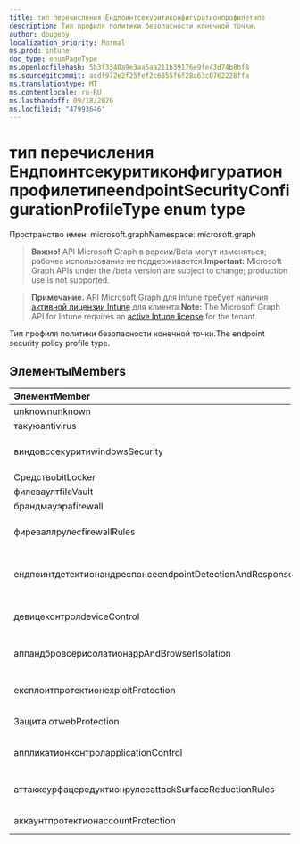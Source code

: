 ```yaml
---
title: тип перечисления Ендпоинтсекуритиконфигуратионпрофилетипе
description: Тип профиля политики безопасности конечной точки.
author: dougeby
localization_priority: Normal
ms.prod: intune
doc_type: enumPageType
ms.openlocfilehash: 5b3f3340a9e3aa5aa211b39176e9fe43d74b8bf8
ms.sourcegitcommit: acdf972e2f25fef2c6855f6f28a63c0762228ffa
ms.translationtype: MT
ms.contentlocale: ru-RU
ms.lasthandoff: 09/18/2020
ms.locfileid: "47993646"
---
```

# <a name="endpointsecurityconfigurationprofiletype-enum-type"></a><span data-ttu-id="e0fb3-103">тип перечисления Ендпоинтсекуритиконфигуратионпрофилетипе</span><span class="sxs-lookup"><span data-stu-id="e0fb3-103">endpointSecurityConfigurationProfileType enum type</span></span>

<span data-ttu-id="e0fb3-104">Пространство имен: microsoft.graph</span><span class="sxs-lookup"><span data-stu-id="e0fb3-104">Namespace: microsoft.graph</span></span>

> <span data-ttu-id="e0fb3-105">**Важно!** API Microsoft Graph в версии/Beta могут изменяться; рабочее использование не поддерживается.</span><span class="sxs-lookup"><span data-stu-id="e0fb3-105">**Important:** Microsoft Graph APIs under the /beta version are subject to change; production use is not supported.</span></span>

> <span data-ttu-id="e0fb3-106">**Примечание.** API Microsoft Graph для Intune требует наличия [активной лицензии Intune](https://go.microsoft.com/fwlink/?linkid=839381) для клиента.</span><span class="sxs-lookup"><span data-stu-id="e0fb3-106">**Note:** The Microsoft Graph API for Intune requires an [active Intune license](https://go.microsoft.com/fwlink/?linkid=839381) for the tenant.</span></span>

<span data-ttu-id="e0fb3-107">Тип профиля политики безопасности конечной точки.</span><span class="sxs-lookup"><span data-stu-id="e0fb3-107">The endpoint security policy profile type.</span></span>

## <a name="members"></a><span data-ttu-id="e0fb3-108">Элементы</span><span class="sxs-lookup"><span data-stu-id="e0fb3-108">Members</span></span>
|<span data-ttu-id="e0fb3-109">Элемент</span><span class="sxs-lookup"><span data-stu-id="e0fb3-109">Member</span></span>|<span data-ttu-id="e0fb3-110">Значение</span><span class="sxs-lookup"><span data-stu-id="e0fb3-110">Value</span></span>|<span data-ttu-id="e0fb3-111">Описание</span><span class="sxs-lookup"><span data-stu-id="e0fb3-111">Description</span></span>|
|:---|:---|:---|
|<span data-ttu-id="e0fb3-112">unknown</span><span class="sxs-lookup"><span data-stu-id="e0fb3-112">unknown</span></span>|<span data-ttu-id="e0fb3-113">нуль</span><span class="sxs-lookup"><span data-stu-id="e0fb3-113">0</span></span>|<span data-ttu-id="e0fb3-114">Найден.</span><span class="sxs-lookup"><span data-stu-id="e0fb3-114">Unknown.</span></span>|
|<span data-ttu-id="e0fb3-115">такую</span><span class="sxs-lookup"><span data-stu-id="e0fb3-115">antivirus</span></span>|<span data-ttu-id="e0fb3-116">1 </span><span class="sxs-lookup"><span data-stu-id="e0fb3-116">1</span></span>|<span data-ttu-id="e0fb3-117">Такую.</span><span class="sxs-lookup"><span data-stu-id="e0fb3-117">Antivirus.</span></span>|
|<span data-ttu-id="e0fb3-118">виндовссекурити</span><span class="sxs-lookup"><span data-stu-id="e0fb3-118">windowsSecurity</span></span>|<span data-ttu-id="e0fb3-119">2 </span><span class="sxs-lookup"><span data-stu-id="e0fb3-119">2</span></span>|<span data-ttu-id="e0fb3-120">Безопасность Windows.</span><span class="sxs-lookup"><span data-stu-id="e0fb3-120">Windows Security.</span></span>|
|<span data-ttu-id="e0fb3-121">Средство</span><span class="sxs-lookup"><span data-stu-id="e0fb3-121">bitLocker</span></span>|<span data-ttu-id="e0fb3-122">4</span><span class="sxs-lookup"><span data-stu-id="e0fb3-122">3</span></span>|<span data-ttu-id="e0fb3-123">Средство.</span><span class="sxs-lookup"><span data-stu-id="e0fb3-123">BitLocker.</span></span>|
|<span data-ttu-id="e0fb3-124">филеваулт</span><span class="sxs-lookup"><span data-stu-id="e0fb3-124">fileVault</span></span>|<span data-ttu-id="e0fb3-125">4 </span><span class="sxs-lookup"><span data-stu-id="e0fb3-125">4</span></span>|<span data-ttu-id="e0fb3-126">Филеваулт.</span><span class="sxs-lookup"><span data-stu-id="e0fb3-126">FileVault.</span></span>|
|<span data-ttu-id="e0fb3-127">брандмауэра</span><span class="sxs-lookup"><span data-stu-id="e0fb3-127">firewall</span></span>|<span data-ttu-id="e0fb3-128">5 </span><span class="sxs-lookup"><span data-stu-id="e0fb3-128">5</span></span>|<span data-ttu-id="e0fb3-129">Брандмауэра.</span><span class="sxs-lookup"><span data-stu-id="e0fb3-129">Firewall.</span></span>|
|<span data-ttu-id="e0fb3-130">фиреваллрулес</span><span class="sxs-lookup"><span data-stu-id="e0fb3-130">firewallRules</span></span>|<span data-ttu-id="e0fb3-131">6 </span><span class="sxs-lookup"><span data-stu-id="e0fb3-131">6</span></span>|<span data-ttu-id="e0fb3-132">Правила брандмауэра.</span><span class="sxs-lookup"><span data-stu-id="e0fb3-132">Firewall rules.</span></span>|
|<span data-ttu-id="e0fb3-133">ендпоинтдетектионандреспонсе</span><span class="sxs-lookup"><span data-stu-id="e0fb3-133">endpointDetectionAndResponse</span></span>|<span data-ttu-id="e0fb3-134">7 </span><span class="sxs-lookup"><span data-stu-id="e0fb3-134">7</span></span>|<span data-ttu-id="e0fb3-135">Выявление конечных точек и реагирование на них.</span><span class="sxs-lookup"><span data-stu-id="e0fb3-135">Endpoint detection and response.</span></span>|
|<span data-ttu-id="e0fb3-136">девицеконтрол</span><span class="sxs-lookup"><span data-stu-id="e0fb3-136">deviceControl</span></span>|<span data-ttu-id="e0fb3-137">8 </span><span class="sxs-lookup"><span data-stu-id="e0fb3-137">8</span></span>|<span data-ttu-id="e0fb3-138">Элемент управления устройством.</span><span class="sxs-lookup"><span data-stu-id="e0fb3-138">Device control.</span></span>|
|<span data-ttu-id="e0fb3-139">аппандбровсерисолатион</span><span class="sxs-lookup"><span data-stu-id="e0fb3-139">appAndBrowserIsolation</span></span>|<span data-ttu-id="e0fb3-140">9 </span><span class="sxs-lookup"><span data-stu-id="e0fb3-140">9</span></span>|<span data-ttu-id="e0fb3-141">Изоляция приложений и браузеров.</span><span class="sxs-lookup"><span data-stu-id="e0fb3-141">App and browser isolation.</span></span>|
|<span data-ttu-id="e0fb3-142">експлоитпротектион</span><span class="sxs-lookup"><span data-stu-id="e0fb3-142">exploitProtection</span></span>|<span data-ttu-id="e0fb3-143">10 </span><span class="sxs-lookup"><span data-stu-id="e0fb3-143">10</span></span>|<span data-ttu-id="e0fb3-144">Защита от эксплойтов.</span><span class="sxs-lookup"><span data-stu-id="e0fb3-144">Exploit protection.</span></span>|
|<span data-ttu-id="e0fb3-145">Защита от</span><span class="sxs-lookup"><span data-stu-id="e0fb3-145">webProtection</span></span>|<span data-ttu-id="e0fb3-146">11 </span><span class="sxs-lookup"><span data-stu-id="e0fb3-146">11</span></span>|<span data-ttu-id="e0fb3-147">Защита веб-сайта.</span><span class="sxs-lookup"><span data-stu-id="e0fb3-147">Web protection.</span></span>|
|<span data-ttu-id="e0fb3-148">аппликатионконтрол</span><span class="sxs-lookup"><span data-stu-id="e0fb3-148">applicationControl</span></span>|<span data-ttu-id="e0fb3-149">12 </span><span class="sxs-lookup"><span data-stu-id="e0fb3-149">12</span></span>|<span data-ttu-id="e0fb3-150">Управление приложениями.</span><span class="sxs-lookup"><span data-stu-id="e0fb3-150">Application control.</span></span>|
|<span data-ttu-id="e0fb3-151">аттакксурфацередуктионрулес</span><span class="sxs-lookup"><span data-stu-id="e0fb3-151">attackSurfaceReductionRules</span></span>|<span data-ttu-id="e0fb3-152">13 </span><span class="sxs-lookup"><span data-stu-id="e0fb3-152">13</span></span>|<span data-ttu-id="e0fb3-153">Правила уменьшения уязвимой зоны.</span><span class="sxs-lookup"><span data-stu-id="e0fb3-153">Attack surface reduction rules.</span></span>|
|<span data-ttu-id="e0fb3-154">аккаунтпротектион</span><span class="sxs-lookup"><span data-stu-id="e0fb3-154">accountProtection</span></span>|<span data-ttu-id="e0fb3-155">14 </span><span class="sxs-lookup"><span data-stu-id="e0fb3-155">14</span></span>|<span data-ttu-id="e0fb3-156">Защита учетной записи.</span><span class="sxs-lookup"><span data-stu-id="e0fb3-156">Account protection.</span></span>|






